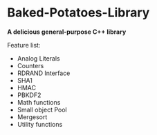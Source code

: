 Baked-Potatoes-Library
======================

**A delicious general-purpose C++ library**

Feature list:
- Analog Literals
- Counters
- RDRAND Interface
- SHA1
- HMAC
- PBKDF2
- Math functions
- Small object Pool
- Mergesort
- Utility functions
